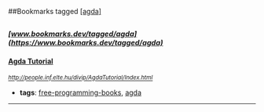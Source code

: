 ##Bookmarks tagged [[agda]](https://www.bookmarks.dev?q=[agda])

_<sup><sup>[www.bookmarks.dev/tagged/agda](https://www.bookmarks.dev/tagged/agda)</sup></sup>_
---
#### [Agda Tutorial](http://people.inf.elte.hu/divip/AgdaTutorial/Index.html)
_<sup>http://people.inf.elte.hu/divip/AgdaTutorial/Index.html</sup>_

* **tags**: [free-programming-books](../tagged/free-programming-books.md), [agda](../tagged/agda.md)
---
